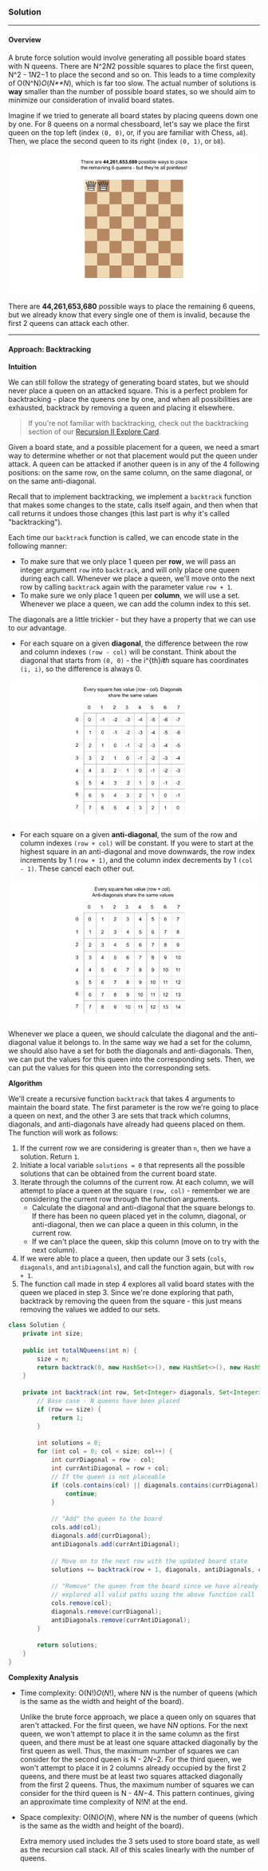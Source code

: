 ### Solution

----

#### Overview

A brute force solution would involve generating all possible board states with N queens. There are N^2*N*2 possible squares to place the first queen, N^2 - 1*N*2−1 to place the second and so on. This leads to a time complexity of O(N^N)*O*(*N**N*), which is far too slow. The actual number of solutions is **way** smaller than the number of possible board states, so we should aim to minimize our consideration of invalid board states.

Imagine if we tried to generate all board states by placing queens down one by one. For 8 queens on a normal chessboard, let's say we place the first queen on the top left (index `(0, 0)`, or, if you are familiar with Chess, `a8`). Then, we place the second queen to its right (index `(0, 1)`, or `b8`).

![](img/board_example.png)

There are **44,261,653,680** possible ways to place the remaining 6 queens, but we already know that every single one of them is invalid, because the first 2 queens can attack each other.



------

#### Approach: Backtracking

**Intuition**

We can still follow the strategy of generating board states, but we should never place a queen on an attacked square. This is a perfect problem for backtracking - place the queens one by one, and when all possibilities are exhausted, backtrack by removing a queen and placing it elsewhere.

> If you're not familiar with backtracking, check out the backtracking section of our [Recursion II Explore Card](https://leetcode.com/explore/learn/card/recursion-ii/472/backtracking/).

Given a board state, and a possible placement for a queen, we need a smart way to determine whether or not that placement would put the queen under attack. A queen can be attacked if another queen is in any of the 4 following positions: on the same row, on the same column, on the same diagonal, or on the same anti-diagonal.

Recall that to implement backtracking, we implement a `backtrack` function that makes some changes to the state, calls itself again, and then when that call returns it undoes those changes (this last part is why it's called "backtracking").

Each time our `backtrack` function is called, we can encode state in the following manner:

- To make sure that we only place 1 queen per **row**, we will pass an integer argument `row` into `backtrack`, and will only place one queen during each call. Whenever we place a queen, we'll move onto the next row by calling `backtrack` again with the parameter value `row + 1`.
- To make sure we only place 1 queen per **column**, we will use a set. Whenever we place a queen, we can add the column index to this set.

The diagonals are a little trickier - but they have a property that we can use to our advantage.

- For each square on a given **diagonal**, the difference between the row and column indexes `(row - col)` will be constant. Think about the diagonal that starts from `(0, 0)` - the i^{th}*i**t**h* square has coordinates `(i, i)`, so the difference is always 0.

![](img/diagonals.png)

- For each square on a given **anti-diagonal**, the sum of the row and column indexes `(row + col)` will be constant. If you were to start at the highest square in an anti-diagonal and move downwards, the row index increments by 1 `(row + 1)`, and the column index decrements by 1 `(col - 1)`. These cancel each other out.

![](img/antidiagonals.png)

Whenever we place a queen, we should calculate the diagonal and the anti-diagonal value it belongs to. In the same way we had a set for the column, we should also have a set for both the diagonals and anti-diagonals. Then, we can put the values for this queen into the corresponding sets. Then, we can put the values for this queen into the corresponding sets.

**Algorithm**

We'll create a recursive function `backtrack` that takes 4 arguments to maintain the board state. The first parameter is the row we're going to place a queen on next, and the other 3 are sets that track which columns, diagonals, and anti-diagonals have already had queens placed on them. The function will work as follows:

1. If the current row we are considering is greater than `n`, then we have a solution. Return `1`.
2. Initiate a local variable `solutions = 0` that represents all the possible solutions that can be obtained from the current board state.
3. Iterate through the columns of the current row. At each column, we will attempt to place a queen at the square `(row, col)` - remember we are considering the current row through the function arguments.
   - Calculate the diagonal and anti-diagonal that the square belongs to. If there has been no queen placed yet in the column, diagonal, or anti-diagonal, then we can place a queen in this column, in the current row.
   - If we can't place the queen, skip this column (move on to try with the next column).
4. If we were able to place a queen, then update our 3 sets (`cols`, `diagonals`, and `antiDiagonals`), and call the function again, but with `row + 1`.
5. The function call made in step 4 explores all valid board states with the queen we placed in step 3. Since we're done exploring that path, backtrack by removing the queen from the square - this just means removing the values we added to our sets.

```java
class Solution {
    private int size;
    
    public int totalNQueens(int n) {
        size = n;
        return backtrack(0, new HashSet<>(), new HashSet<>(), new HashSet<>());
    }
    
    private int backtrack(int row, Set<Integer> diagonals, Set<Integer> antiDiagonals, Set<Integer> cols) {
        // Base case - N queens have been placed
        if (row == size) {
            return 1;
        }
        
        int solutions = 0;
        for (int col = 0; col < size; col++) {
            int currDiagonal = row - col;
            int currAntiDiagonal = row + col;
            // If the queen is not placeable
            if (cols.contains(col) || diagonals.contains(currDiagonal) || antiDiagonals.contains(currAntiDiagonal)) {
                continue;    
            }
            
            // "Add" the queen to the board
            cols.add(col);
            diagonals.add(currDiagonal);
            antiDiagonals.add(currAntiDiagonal);

            // Move on to the next row with the updated board state
            solutions += backtrack(row + 1, diagonals, antiDiagonals, cols);

            // "Remove" the queen from the board since we have already
            // explored all valid paths using the above function call
            cols.remove(col);
            diagonals.remove(currDiagonal);
            antiDiagonals.remove(currAntiDiagonal); 
        }
        
        return solutions;
    }
}
```

**Complexity Analysis**

- Time complexity: O(N!)*O*(*N*!), where N*N* is the number of queens (which is the same as the width and height of the board).

  Unlike the brute force approach, we place a queen only on squares that aren't attacked. For the first queen, we have N*N* options. For the next queen, we won't attempt to place it in the same column as the first queen, and there must be at least one square attacked diagonally by the first queen as well. Thus, the maximum number of squares we can consider for the second queen is N - 2*N*−2. For the third queen, we won't attempt to place it in 2 columns already occupied by the first 2 queens, and there must be at least two squares attacked diagonally from the first 2 queens. Thus, the maximum number of squares we can consider for the third queen is N - 4*N*−4. This pattern continues, giving an approximate time complexity of N!*N*! at the end.

- Space complexity: O(N)*O*(*N*), where N*N* is the number of queens (which is the same as the width and height of the board).

  Extra memory used includes the 3 sets used to store board state, as well as the recursion call stack. All of this scales linearly with the number of queens.